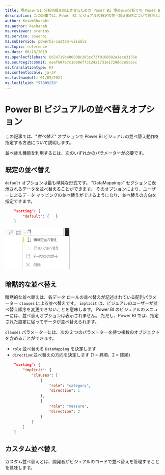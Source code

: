 ```yaml
---
title: 埋め込み BI 分析情報を向上させるための Power BI 埋め込み分析での Power BI ビジュアルの並べ替えオプション
description: この記事では、Power BI ビジュアルの既定の並べ替え動作について説明します。 Power BI 埋め込み分析を使用して、より優れた埋め込み BI インサイトを有効にします。
author: KesemSharabi
ms.author: kesharab
ms.reviewer: sranins
ms.service: powerbi
ms.subservice: powerbi-custom-visuals
ms.topic: reference
ms.date: 06/18/2019
ms.openlocfilehash: 0d24719b486608c283ec73f0188092a1ece3155e
ms.sourcegitcommit: eeaf607e7c1d89ef7312421731e1729ddce5a5cc
ms.translationtype: HT
ms.contentlocale: ja-JP
ms.lasthandoff: 01/05/2021
ms.locfileid: "97889250"
---
```

# <a name="sorting-options-for-power-bi-visuals"></a>Power BI ビジュアルの並べ替えオプション

この記事では、"*並べ替え*" オプションで Power BI ビジュアルの並べ替え動作を指定する方法について説明します。 

並べ替え機能を利用するには、次のいずれかのパラメーターが必要です。

## <a name="default-sorting"></a>既定の並べ替え

`default` オプションは最も単純な形式です。 "DataMappings" セクションに表示されるデータを並べ替えることができます。 そのオプションにより、ユーザーによるデータ マッピングの並べ替えができるようになり、並べ替えの方向を指定できます。

```json
    "sorting": {
        "default": {   }
    }
```

![コンテキスト メニューの並べ替えオプション](media/sort-options/sorting.png)

## <a name="implicit-sorting"></a>暗黙的な並べ替え

暗黙的な並べ替えは、各データ ロールの並べ替えが記述されている配列パラメーター `clauses` による並べ替えです。 `implicit` は、ビジュアルのユーザーが並べ替え順序を変更できないことを意味します。 Power BI のビジュアルのメニューには、並べ替えオプションは表示されません。 ただし、Power BI では、指定された設定に従ってデータが並べ替えられます。

`clauses` パラメーターには、次の 2 つのパラメーターを持つ複数のオブジェクトを含めることができます。

- `role`:並べ替える `DataMapping` を決定します
- `direction`:並べ替えの方向を決定します (1 = 昇順、2 = 降順)

```json
    "sorting": {
        "implicit": {
            "clauses": [
                {
                    "role": "category",
                    "direction": 1
                },
                {
                    "role": "measure",
                    "direction": 2
                }
            ]
        }
    }
```

## <a name="custom-sorting"></a>カスタム並べ替え

カスタム並べ替えとは、開発者がビジュアルのコードで並べ替えを管理することを意味します。
